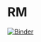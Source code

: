 # RM
[![Binder](https://mybinder.org/badge_logo.svg)](https://mybinder.org/v2/gh/yourusername/repo/main?filepath=notebooks/Visualization.ipynb)
